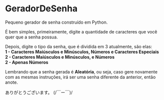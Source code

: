 # GeradorDeSenha
Pequeno gerador de senha construído em Python.

É bem simples, primeiramente, digite a quantidade de caracteres que você quer que a senha possua.

Depois, digite o tipo da senha, que é dividida em 3 atualmente, são elas: <br>
<strong>1 - Caracteres Maiúsculos e Minúsculos, Números e Caracteres Especiais</strong><br>
<strong>2 - Caracteres Maiúsculos e Minúsculos, e Números </strong><br>
<strong>2 - Apenas Números </strong><br>

Lembrando que a senha gerada é <strong>Aleatória</strong>, ou seja, caso gere novamente com as mesmas instruções, irá ser uma senha diferente da anterior, então anote.
<br>

ありがとうございます。 (/￣ー￣)/
